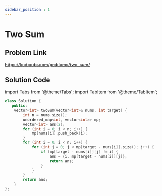 ```yaml
---
sidebar_position : 1
---
```


# Two Sum

## Problem Link
https://leetcode.com/problems/two-sum/

## Solution Code

import Tabs from '@theme/Tabs';
import TabItem from '@theme/TabItem';

<Tabs>
<TabItem value="cpp" label="C++">

```cpp
class Solution {
   public:
    vector<int> twoSum(vector<int>& nums, int target) {
        int n = nums.size();
        unordered_map<int, vector<int>> mp;
        vector<int> ans(2);
        for (int i = 0; i < n; i++) {
            mp[nums[i]].push_back(i);
        }
        for (int i = 0; i < n; i++) {
            for (int j = 0; j < mp[target - nums[i]].size(); j++) {
                if (mp[target - nums[i]][j] != i) {
                    ans = {i, mp[target - nums[i]][j]};
                    return ans;
                }
            }
        }
        return ans;
    }
};
```
</TabItem>
</Tabs>
